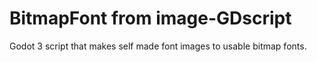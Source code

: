 # BitmapFont from image-GDscript

Godot 3 script that makes self made font images to usable bitmap fonts.
